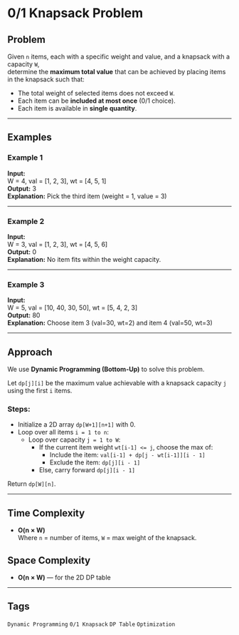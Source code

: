 # 0/1 Knapsack Problem

## Problem

Given `n` items, each with a specific weight and value, and a knapsack with a capacity `W`,  
determine the **maximum total value** that can be achieved by placing items in the knapsack such that:

- The total weight of selected items does not exceed `W`.
- Each item can be **included at most once** (0/1 choice).
- Each item is available in **single quantity**.

---

## Examples

### Example 1
**Input:**  
W = 4, val = [1, 2, 3], wt = [4, 5, 1]  
**Output:** 3  
**Explanation:** Pick the third item (weight = 1, value = 3)

---

### Example 2
**Input:**  
W = 3, val = [1, 2, 3], wt = [4, 5, 6]  
**Output:** 0  
**Explanation:** No item fits within the weight capacity.

---

### Example 3
**Input:**  
W = 5, val = [10, 40, 30, 50], wt = [5, 4, 2, 3]  
**Output:** 80  
**Explanation:** Choose item 3 (val=30, wt=2) and item 4 (val=50, wt=3)

---

## Approach

We use **Dynamic Programming (Bottom-Up)** to solve this problem.

Let `dp[j][i]` be the maximum value achievable with a knapsack capacity `j` using the first `i` items.

### Steps:
- Initialize a 2D array `dp[W+1][n+1]` with 0.
- Loop over all items `i = 1 to n`:
    - Loop over capacity `j = 1 to W`:
        - If the current item weight `wt[i-1] <= j`, choose the max of:
            - Include the item: `val[i-1] + dp[j - wt[i-1]][i - 1]`
            - Exclude the item: `dp[j][i - 1]`
        - Else, carry forward `dp[j][i - 1]`

Return `dp[W][n]`.

---

## Time Complexity

- **O(n × W)**  
  Where `n` = number of items, `W` = max weight of the knapsack.

## Space Complexity

- **O(n × W)** — for the 2D DP table

---

## Tags

`Dynamic Programming` `0/1 Knapsack` `DP Table` `Optimization`
